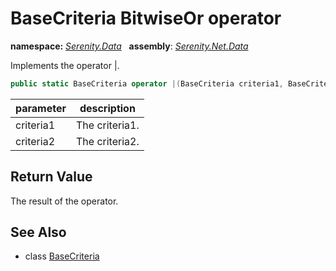 # BaseCriteria BitwiseOr operator
**namespace:** *[Serenity.Data](../../README.md#serenity.data-namespace)*   **assembly**: *[Serenity.Net.Data](../../README.md)*

Implements the operator &#x7C;.

```csharp
public static BaseCriteria operator |(BaseCriteria criteria1, BaseCriteria criteria2)
```

| parameter | description |
| --- | --- |
| criteria1 | The criteria1. |
| criteria2 | The criteria2. |

## Return Value

The result of the operator.

## See Also

* class [BaseCriteria](../BaseCriteria.md)